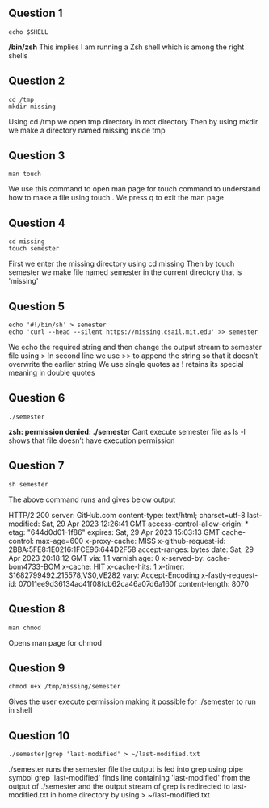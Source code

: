 ## Question 1
```console
echo $SHELL
```
**/bin/zsh**
This implies I am running a Zsh shell which is among the right shells

## Question 2
```console
cd /tmp
mkdir missing
```
Using cd /tmp we open tmp directory in root directory
Then by using mkdir we make a directory named missing inside tmp

## Question 3
```console
man touch
```
We use this command to open man page for touch command to understand how to make a file using touch . We press q to exit the man page

## Question 4
```console
cd missing
touch semester
```
First we enter the missing directory using cd missing
Then by touch semester we make file named semester in the current directory that is 'missing'

## Question 5
```console
echo '#!/bin/sh' > semester
echo 'curl --head --silent https://missing.csail.mit.edu' >> semester
```
We echo the required string and then change the output stream to semester file using >
In second line we use >> to append the string so that it doesn’t overwrite the earlier string
We use single quotes as ! retains its special meaning in double quotes 

## Question 6
```console
./semester
```
**zsh: permission denied: ./semester**
Cant execute semester file as ls -l shows that file doesn’t have execution permission

## Question 7
```console
sh semester
```
The above command runs and gives below output

HTTP/2 200 
server: GitHub.com
content-type: text/html; charset=utf-8
last-modified: Sat, 29 Apr 2023 12:26:41 GMT
access-control-allow-origin: *
etag: "644d0d01-1f86"
expires: Sat, 29 Apr 2023 15:03:13 GMT
cache-control: max-age=600
x-proxy-cache: MISS
x-github-request-id: 2BBA:5FE8:1E0216:1FCE96:644D2F58
accept-ranges: bytes
date: Sat, 29 Apr 2023 20:18:12 GMT
via: 1.1 varnish
age: 0
x-served-by: cache-bom4733-BOM
x-cache: HIT
x-cache-hits: 1
x-timer: S1682799492.215578,VS0,VE282
vary: Accept-Encoding
x-fastly-request-id: 07011ee9d36134ac41f08fcb62ca46a07d6a160f
content-length: 8070

## Question 8
```console
man chmod
```
Opens man page for chmod

## Question 9
```console
chmod u+x /tmp/missing/semester
```
Gives the user execute permission making it possible for  ./semester to run in shell

## Question 10
```console
./semester|grep 'last-modified' > ~/last-modified.txt
```
./semester runs the semester file the output is fed into grep using pipe symbol grep 'last-modified' finds line containing 'last-modified' from the output of ./semester and the output stream of grep is redirected to last-modified.txt in home directory by using > ~/last-modified.txt







